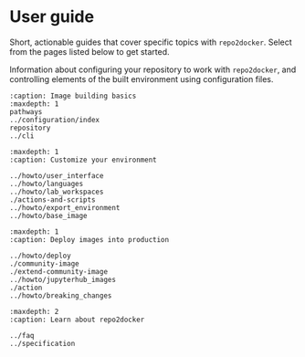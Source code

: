 # User guide

Short, actionable guides that cover specific topics with `repo2docker`.
Select from the pages listed below to get started.

Information about configuring your repository to work with `repo2docker`,
and controlling elements of the built environment using configuration files.

```{toctree}
:caption: Image building basics
:maxdepth: 1
pathways
../configuration/index
repository
../cli
```

```{toctree}
:maxdepth: 1
:caption: Customize your environment

../howto/user_interface
../howto/languages
../howto/lab_workspaces
./actions-and-scripts
../howto/export_environment
../howto/base_image
```

```{toctree}
:maxdepth: 1
:caption: Deploy images into production

../howto/deploy
./community-image
./extend-community-image
../howto/jupyterhub_images
./action
../howto/breaking_changes
```

```{toctree}
:maxdepth: 2
:caption: Learn about repo2docker

../faq
../specification
```
